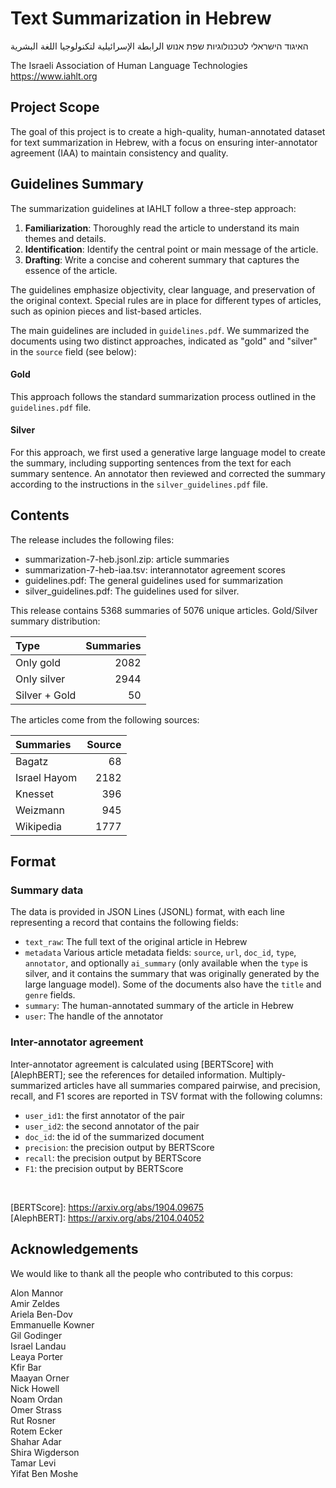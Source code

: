 # Text Summarization in Hebrew


האיגוד הישראלי לטכנולוגיות שפת אנוש
الرابطة الإسرائيلية لتكنولوجيا اللغة البشرية

The Israeli Association of Human Language Technologies
https://www.iahlt.org

## Project Scope

The goal of this project is to create a high-quality, human-annotated dataset
for text summarization in Hebrew, with a focus on ensuring inter-annotator
agreement (IAA) to maintain consistency and quality.

## Guidelines Summary

The summarization guidelines at IAHLT follow a three-step approach:

1. **Familiarization**: Thoroughly read the article to understand its main
themes and details.
2. **Identification**: Identify the central point or main message of the
article.
3. **Drafting**: Write a concise and coherent summary that captures the essence
of the article.

The guidelines emphasize objectivity, clear language, and preservation of the
original context. Special rules are in place for different types of articles,
such as opinion pieces and list-based articles.

The main guidelines are included in `guidelines.pdf`.
We summarized the documents using two distinct approaches, indicated as "gold" and "silver" in the `source` field (see below):

#### Gold
This approach follows the standard summarization process outlined in the `guidelines.pdf` file.

#### Silver
For this approach, we first used a generative large language model to create the summary, including 
supporting sentences from the text for each summary sentence. An annotator then reviewed and corrected 
the summary according to the instructions in the `silver_guidelines.pdf` file.


## Contents

The release includes the following files:

- summarization-7-heb.jsonl.zip: article summaries
- summarization-7-heb-iaa.tsv: interannotator agreement scores
- guidelines.pdf: The general guidelines used for summarization
- silver_guidelines.pdf: The guidelines used for silver.

This release contains 5368 summaries of 5076 unique articles.
Gold/Silver summary distribution:

| Type | Summaries |
| :---   | ---: |
| Only gold | 2082 | 
| Only silver | 2944 | 
| Silver + Gold | 50 | 

The articles come from the following sources:

| Summaries | Source |
| :---   | ---: |
| Bagatz | 68 |
| Israel Hayom | 2182 |
| Knesset | 396 |
| Weizmann | 945 |
| Wikipedia | 1777 |

## Format

### Summary data

The data is provided in JSON Lines (JSONL) format, with each line representing a record that contains the following
fields:

- `text_raw`: The full text of the original article in Hebrew
- `metadata` Various article metadata fields: `source`,
  `url`, `doc_id`, `type`, `annotator`, and optionally 
  `ai_summary` (only available when the `type` is silver, and it contains 
   the summary that was originally generated by the large language model). Some of the
   documents also have the `title` and `genre` fields.
- `summary`: The human-annotated summary of the article in Hebrew
- `user`: The handle of the annotator

### Inter-annotator agreement

Inter-annotator agreement is calculated using [BERTScore] with [AlephBERT]; see
the references for detailed information. Multiply-summarized articles have all
summaries compared pairwise, and precision, recall, and F1 scores are reported
in TSV format with the following columns:

- `user_id1`: the first annotator of the pair
- `user_id2`: the second annotator of the pair
- `doc_id`: the id of the summarized document
- `precision`: the precision output by BERTScore
- `recall`: the precision output by BERTScore
- `F1`: the precision output by BERTScore

<br/>

[BERTScore]: https://arxiv.org/abs/1904.09675 <br/>
[AlephBERT]: https://arxiv.org/abs/2104.04052  <br/>

## Acknowledgements

We would like to thank all the people who contributed to this corpus:

Alon Mannor <br/>
Amir Zeldes <br/>
Ariela Ben-Dov <br/>
Emmanuelle Kowner <br/>
Gil Godinger <br/>
Israel Landau<br/>
Leaya Porter<br/>
Kfir Bar<br/>
Maayan Orner<br/>
Nick Howell<br/>
Noam Ordan<br/>
Omer Strass<br/>
Rut Rosner<br/>
Rotem Ecker<br/>
Shahar Adar<br/>
Shira Wigderson<br/>
Tamar Levi<br/>
Yifat Ben Moshe<br/>

